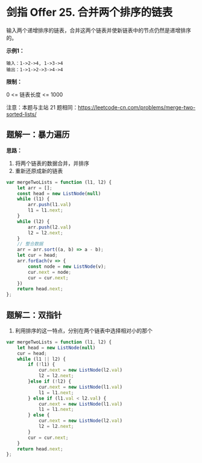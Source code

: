 # 剑指 Offer 25. 合并两个排序的链表

输入两个递增排序的链表，合并这两个链表并使新链表中的节点仍然是递增排序的。

**示例1：**

```
输入：1->2->4, 1->3->4
输出：1->1->2->3->4->4
```

**限制：**

0 <= 链表长度 <= 1000

注意：本题与主站 21 题相同：https://leetcode-cn.com/problems/merge-two-sorted-lists/


## 题解一：暴力遍历

**思路：**

1. 将两个链表的数据合并，并排序
2. 重新还原成新的链表

```js
var mergeTwoLists = function (l1, l2) {
    let arr = [];
    const head = new ListNode(null)
    while (l1) {
        arr.push(l1.val)
        l1 = l1.next;
    }
    while (l2) {
        arr.push(l2.val)
        l2 = l2.next;
    }
    // 整合数据
    arr = arr.sort((a, b) => a - b);
    let cur = head;
    arr.forEach(v => {
        const node = new ListNode(v);
        cur.next = node;
        cur = cur.next;
    })
    return head.next;
};
```

## 题解二：双指针

1. 利用排序的这一特点，分别在两个链表中选择相对小的那个

```js
var mergeTwoLists = function (l1, l2) {
    let head = new ListNode(null)
    cur = head;
    while (l1 || l2) {
        if (!l1) {
            cur.next = new ListNode(l2.val)
            l2 = l2.next;
        }else if (!l2) {
            cur.next = new ListNode(l1.val)
            l1 = l1.next;
        } else if (l1.val < l2.val) {
            cur.next = new ListNode(l1.val)
            l1 = l1.next;
        } else {
            cur.next = new ListNode(l2.val)
            l2 = l2.next;
        }
        cur = cur.next;
    }
    return head.next;
};
```